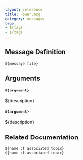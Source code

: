 ```yaml
---
layout: reference
title: Power.msg
category: messages
tags: 
- ${tag}
- ${tag}
---
```


## Message Definition
```
${message file}
```

## Arguments
#### `${argument}`
${description}

#### `${argument}`
${description}

## Related Documentation
``${name of associated topic}``  
``${name of associated topic}``  
